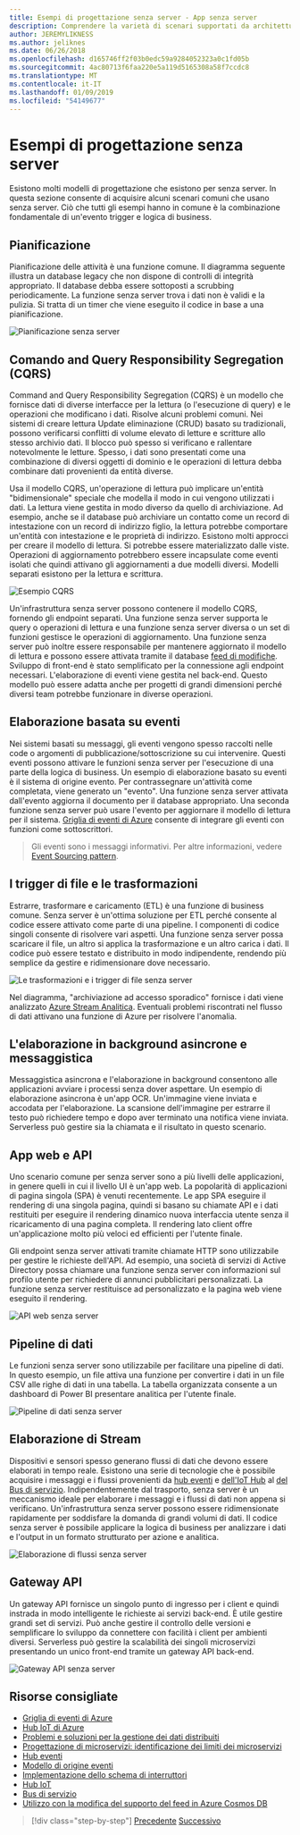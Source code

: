 ```yaml
---
title: Esempi di progettazione senza server - App senza server
description: Comprendere la varietà di scenari supportati da architetture senza server, dalla pianificazione e l'elaborazione basata su eventi per i trigger di file e il processo di flusso.
author: JEREMYLIKNESS
ms.author: jeliknes
ms.date: 06/26/2018
ms.openlocfilehash: d165746ff2f03b0edc59a9284052323a0c1fd05b
ms.sourcegitcommit: 4ac80713f6faa220e5a119d5165308a58f7ccdc8
ms.translationtype: MT
ms.contentlocale: it-IT
ms.lasthandoff: 01/09/2019
ms.locfileid: "54149677"
---
```

# <a name="serverless-design-examples"></a>Esempi di progettazione senza server

Esistono molti modelli di progettazione che esistono per senza server. In questa sezione consente di acquisire alcuni scenari comuni che usano senza server. Ciò che tutti gli esempi hanno in comune è la combinazione fondamentale di un'evento trigger e logica di business.

## <a name="scheduling"></a>Pianificazione

Pianificazione delle attività è una funzione comune. Il diagramma seguente illustra un database legacy che non dispone di controlli di integrità appropriato. Il database debba essere sottoposti a scrubbing periodicamente. La funzione senza server trova i dati non è validi e la pulizia. Si tratta di un timer che viene eseguito il codice in base a una pianificazione.

![Pianificazione senza server](./media/serverless-scheduling.png)

## <a name="command-and-query-responsibility-segregation-cqrs"></a>Comando and Query Responsibility Segregation (CQRS)

Command and Query Responsibility Segregation (CQRS) è un modello che fornisce dati di diverse interfacce per la lettura (o l'esecuzione di query) e le operazioni che modificano i dati. Risolve alcuni problemi comuni. Nei sistemi di creare lettura Update eliminazione (CRUD) basato su tradizionali, possono verificarsi conflitti di volume elevato di letture e scritture allo stesso archivio dati. Il blocco può spesso si verificano e rallentare notevolmente le letture. Spesso, i dati sono presentati come una combinazione di diversi oggetti di dominio e le operazioni di lettura debba combinare dati provenienti da entità diverse.

Usa il modello CQRS, un'operazione di lettura può implicare un'entità "bidimensionale" speciale che modella il modo in cui vengono utilizzati i dati. La lettura viene gestita in modo diverso da quello di archiviazione. Ad esempio, anche se il database può archiviare un contatto come un record di intestazione con un record di indirizzo figlio, la lettura potrebbe comportare un'entità con intestazione e le proprietà di indirizzo. Esistono molti approcci per creare il modello di lettura. Si potrebbe essere materializzato dalle viste. Operazioni di aggiornamento potrebbero essere incapsulate come eventi isolati che quindi attivano gli aggiornamenti a due modelli diversi. Modelli separati esistono per la lettura e scrittura.

![Esempio CQRS](./media/cqrs-example.png)

Un'infrastruttura senza server possono contenere il modello CQRS, fornendo gli endpoint separati. Una funzione senza server supporta le query o operazioni di lettura e una funzione senza server diversa o un set di funzioni gestisce le operazioni di aggiornamento. Una funzione senza server può inoltre essere responsabile per mantenere aggiornato il modello di lettura e possono essere attivata tramite il database [feed di modifiche](https://docs.microsoft.com/azure/cosmos-db/change-feed). Sviluppo di front-end è stato semplificato per la connessione agli endpoint necessari. L'elaborazione di eventi viene gestita nel back-end. Questo modello può essere adatta anche per progetti di grandi dimensioni perché diversi team potrebbe funzionare in diverse operazioni.

## <a name="event-based-processing"></a>Elaborazione basata su eventi

Nei sistemi basati su messaggi, gli eventi vengono spesso raccolti nelle code o argomenti di pubblicazione/sottoscrizione su cui intervenire. Questi eventi possono attivare le funzioni senza server per l'esecuzione di una parte della logica di business. Un esempio di elaborazione basato su eventi è il sistema di origine evento. Per contrassegnare un'attività come completata, viene generato un "evento". Una funzione senza server attivata dall'evento aggiorna il documento per il database appropriato. Una seconda funzione senza server può usare l'evento per aggiornare il modello di lettura per il sistema. [Griglia di eventi di Azure](https://docs.microsoft.com/azure/event-grid/overview) consente di integrare gli eventi con funzioni come sottoscrittori.

> Gli eventi sono i messaggi informativi. Per altre informazioni, vedere [Event Sourcing pattern](https://docs.microsoft.com/azure/architecture/patterns/event-sourcing).

## <a name="file-triggers-and-transformations"></a>I trigger di file e le trasformazioni

Estrarre, trasformare e caricamento (ETL) è una funzione di business comune. Senza server è un'ottima soluzione per ETL perché consente al codice essere attivato come parte di una pipeline. I componenti di codice singoli consente di risolvere vari aspetti. Una funzione senza server possa scaricare il file, un altro si applica la trasformazione e un altro carica i dati. Il codice può essere testato e distribuito in modo indipendente, rendendo più semplice da gestire e ridimensionare dove necessario.

![Le trasformazioni e i trigger di file senza server](./media/serverless-file-triggers.png)

Nel diagramma, "archiviazione ad accesso sporadico" fornisce i dati viene analizzato [Azure Stream Analitica](https://docs.microsoft.com/azure/stream-analytics). Eventuali problemi riscontrati nel flusso di dati attivano una funzione di Azure per risolvere l'anomalia.

## <a name="asynchronous-background-processing-and-messaging"></a>L'elaborazione in background asincrone e messaggistica

Messaggistica asincrona e l'elaborazione in background consentono alle applicazioni avviare i processi senza dover aspettare. Un esempio di elaborazione asincrona è un'app OCR. Un'immagine viene inviata e accodata per l'elaborazione. La scansione dell'immagine per estrarre il testo può richiedere tempo e dopo aver terminato una notifica viene inviata. Serverless può gestire sia la chiamata e il risultato in questo scenario.

## <a name="web-apps-and-apis"></a>App web e API

Uno scenario comune per senza server sono a più livelli delle applicazioni, in genere quelli in cui il livello UI è un'app web. La popolarità di applicazioni di pagina singola (SPA) è venuti recentemente. Le app SPA eseguire il rendering di una singola pagina, quindi si basano su chiamate API e i dati restituiti per eseguire il rendering dinamico nuova interfaccia utente senza il ricaricamento di una pagina completa. Il rendering lato client offre un'applicazione molto più veloci ed efficienti per l'utente finale.

Gli endpoint senza server attivati tramite chiamate HTTP sono utilizzabile per gestire le richieste dell'API. Ad esempio, una società di servizi di Active Directory possa chiamare una funzione senza server con informazioni sul profilo utente per richiedere di annunci pubblicitari personalizzati. La funzione senza server restituisce ad personalizzato e la pagina web viene eseguito il rendering.

![API web senza server](./media/serverless-web-api.png)

## <a name="data-pipeline"></a>Pipeline di dati

Le funzioni senza server sono utilizzabile per facilitare una pipeline di dati. In questo esempio, un file attiva una funzione per convertire i dati in un file CSV alle righe di dati in una tabella. La tabella organizzata consente a un dashboard di Power BI presentare analitica per l'utente finale.

![Pipeline di dati senza server](./media/serverless-data-pipeline.png)

## <a name="stream-processing"></a>Elaborazione di Stream

Dispositivi e sensori spesso generano flussi di dati che devono essere elaborati in tempo reale. Esistono una serie di tecnologie che è possibile acquisire i messaggi e i flussi provenienti da [hub eventi](https://docs.microsoft.com/azure/event-hubs/event-hubs-what-is-event-hubs) e [dell'IoT Hub](https://docs.microsoft.com/azure/iot-hub) al [del Bus di servizio](https://docs.microsoft.com/azure/service-bus). Indipendentemente dal trasporto, senza server è un meccanismo ideale per elaborare i messaggi e i flussi di dati non appena si verificano. Un'infrastruttura senza server possono essere ridimensionate rapidamente per soddisfare la domanda di grandi volumi di dati. Il codice senza server è possibile applicare la logica di business per analizzare i dati e l'output in un formato strutturato per azione e analitica.

![Elaborazione di flussi senza server](./media/serverless-stream-processing.png)

## <a name="api-gateway"></a>Gateway API

Un gateway API fornisce un singolo punto di ingresso per i client e quindi instrada in modo intelligente le richieste ai servizi back-end. È utile gestire grandi set di servizi. Può anche gestire il controllo delle versioni e semplificare lo sviluppo da connettere con facilità i client per ambienti diversi. Serverless può gestire la scalabilità dei singoli microservizi presentando un unico front-end tramite un gateway API back-end.

![Gateway API senza server](./media/serverless-api-gateway.png)

## <a name="recommended-resources"></a>Risorse consigliate

* [Griglia di eventi di Azure](https://docs.microsoft.com/azure/event-grid/overview)
* [Hub IoT di Azure](https://docs.microsoft.com/azure/iot-hub)
* [Problemi e soluzioni per la gestione dei dati distribuiti](../microservices-architecture/architect-microservice-container-applications/distributed-data-management.md)
* [Progettazione di microservizi: identificazione dei limiti dei microservizi](https://docs.microsoft.com/azure/architecture/microservices/microservice-boundaries)
* [Hub eventi](https://docs.microsoft.com/azure/event-hubs/event-hubs-what-is-event-hubs)
* [Modello di origine eventi](https://docs.microsoft.com/azure/architecture/patterns/event-sourcing)
* [Implementazione dello schema di interruttori](../microservices-architecture/implement-resilient-applications/implement-circuit-breaker-pattern.md)
* [Hub IoT](https://docs.microsoft.com/azure/iot-hub)
* [Bus di servizio](https://docs.microsoft.com/azure/service-bus)
* [Utilizzo con la modifica del supporto del feed in Azure Cosmos DB](https://docs.microsoft.com/azure/cosmos-db/change-feed)

>[!div class="step-by-step"]
>[Precedente](serverless-architecture-considerations.md)
>[Successivo](azure-serverless-platform.md)
